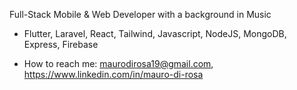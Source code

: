 Full-Stack Mobile & Web Developer with a background in Music

- Flutter, Laravel, React, Tailwind, Javascript, NodeJS, MongoDB, Express, Firebase

- How to reach me: maurodirosa19@gmail.com, https://www.linkedin.com/in/mauro-di-rosa
